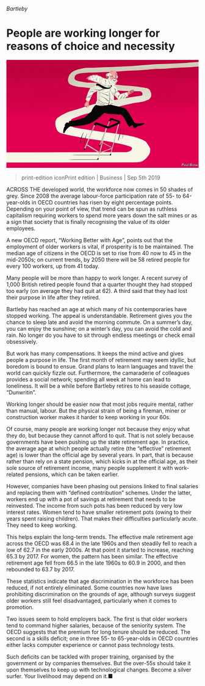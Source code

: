 ###### Bartleby

# People are working longer for reasons of choice and necessity 

![image](images/20190907_wbd001.jpg) 

> print-edition iconPrint edition | Business | Sep 5th 2019 

ACROSS THE developed world, the workforce now comes in 50 shades of grey. Since 2008 the average labour-force participation rate of 55- to 64-year-olds in OECD countries has risen by eight percentage points. Depending on your point of view, that trend can be spun as ruthless capitalism requiring workers to spend more years down the salt mines or as a sign that society that is finally recognising the value of its older employees. 

A new OECD report, “Working Better with Age”, points out that the employment of older workers is vital, if prosperity is to be maintained. The median age of citizens in the OECD is set to rise from 40 now to 45 in the mid-2050s; on current trends, by 2050 there will be 58 retired people for every 100 workers, up from 41 today. 

Many people will be more than happy to work longer. A recent survey of 1,000 British retired people found that a quarter thought they had stopped too early (on average they had quit at 62). A third said that they had lost their purpose in life after they retired. 

 

Bartleby has reached an age at which many of his contemporaries have stopped working. The appeal is understandable. Retirement gives you the chance to sleep late and avoid the morning commute. On a summer’s day, you can enjoy the sunshine; on a winter’s day, you can avoid the cold and rain. No longer do you have to sit through endless meetings or check email obsessively. 

But work has many compensations. It keeps the mind active and gives people a purpose in life. The first month of retirement may seem idyllic, but boredom is bound to ensue. Grand plans to learn languages and travel the world can quickly fizzle out. Furthermore, the camaraderie of colleagues provides a social network; spending all week at home can lead to loneliness. It will be a while before Bartleby retires to his seaside cottage, “Dunwritin”. 

Working longer should be easier now that most jobs require mental, rather than manual, labour. But the physical strain of being a fireman, miner or construction worker makes it harder to keep working in your 60s. 

Of course, many people are working longer not because they enjoy what they do, but because they cannot afford to quit. That is not solely because governments have been pushing up the state retirement age. In practice, the average age at which people actually retire (the “effective” retirement age) is lower than the official age by several years. In part, that is because rather than rely on a state pension, which kicks in at the official age, as their sole source of retirement income, many people supplement it with work-related pensions, which can be taken earlier. 

However, companies have been phasing out pensions linked to final salaries and replacing them with “defined contribution” schemes. Under the latter, workers end up with a pot of savings at retirement that needs to be reinvested. The income from such pots has been reduced by very low interest rates. Women tend to have smaller retirement pots (owing to their years spent raising children). That makes their difficulties particularly acute. They need to keep working. 

This helps explain the long-term trends. The effective male retirement age across the OECD was 68.4 in the late 1960s and then steadily fell to reach a low of 62.7 in the early 2000s. At that point it started to increase, reaching 65.3 by 2017. For women, the pattern has been similar. The effective retirement age fell from 66.5 in the late 1960s to 60.9 in 2000, and then rebounded to 63.7 by 2017. 

These statistics indicate that age discrimination in the workforce has been reduced, if not entirely eliminated. Some countries now have laws prohibiting discrimination on the grounds of age, although surveys suggest older workers still feel disadvantaged, particularly when it comes to promotion.  

Two issues seem to hold employers back. The first is that older workers tend to command higher salaries, because of the seniority system. The OECD suggests that the premium for long tenure should be reduced. The second is a skills deficit; one in three 55- to 65-year-olds in OECD countries either lacks computer experience or cannot pass technology tests. 

Such deficits can be tackled with proper training, organised by the government or by companies themselves. But the over-55s should take it upon themselves to keep up with technological changes. Become a silver surfer. Your livelihood may depend on it.■ 

